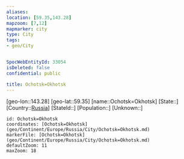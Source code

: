 ```yaml
---
aliases: 
location: [59.35,143.28]
mapzoom: [7,12] 
mapmarker: city 
type: City
tags:
- geo/City


SpocWebEntityId: 33054
isDeleted: false
confidential: public

title: Ochotsk=Okhotsk
---
```

[geo-lon::143.28]
[geo-lat::59.35]
[name::Ochotsk=Okhotsk]
[State::]
[Country::[Russia](geo/Continent/Europe/Russia.md)]
[StateId::]
[Population::]
[Unknown::]


```leaflet
id: Ochotsk=Okhotsk
coordinates: [Ochotsk=Okhotsk](geo/Continent/Europe/Russia/City/Ochotsk=Okhotsk.md)
markerFile: [Ochotsk=Okhotsk](geo/Continent/Europe/Russia/City/Ochotsk=Okhotsk.md)
defaultZoom: 11 
maxZoom: 18
```


